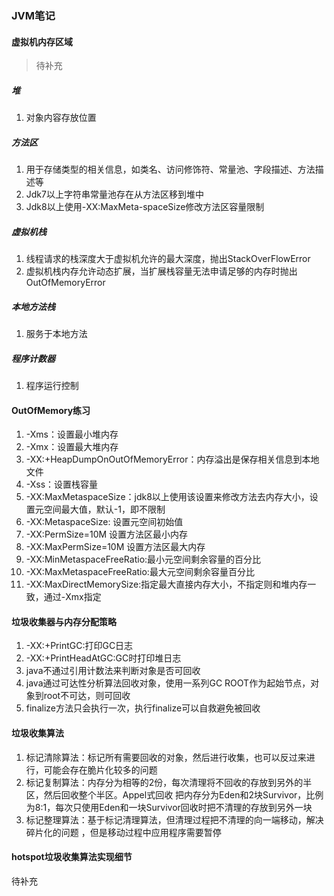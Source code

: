 ### JVM笔记
#### 虚拟机内存区域
> 待补充
##### 堆
1. 对象内容存放位置
##### 方法区
1. 用于存储类型的相关信息，如类名、访问修饰符、常量池、字段描述、方法描述等
2. Jdk7以上字符串常量池存在从方法区移到堆中
3. Jdk8以上使用-XX:MaxMeta-spaceSize修改方法区容量限制
##### 虚拟机栈
1. 线程请求的栈深度大于虚拟机允许的最大深度，抛出StackOverFlowError
2. 虚拟机栈内存允许动态扩展，当扩展栈容量无法申请足够的内存时抛出OutOfMemoryError
##### 本地方法栈
1. 服务于本地方法
##### 程序计数器
1. 程序运行控制
#### OutOfMemory练习
1. -Xms：设置最小堆内存
2. -Xmx：设置最大堆内存
3. -XX:+HeapDumpOnOutOfMemoryError：内存溢出是保存相关信息到本地文件
4. -Xss：设置栈容量
5. -XX:MaxMetaspaceSize：jdk8以上使用该设置来修改方法去内存大小，设置元空间最大值，默认-1，即不限制
6. -XX:MetaspaceSize: 设置元空间初始值
7. -XX:PermSize=10M 设置方法区最小内存
8. -XX:MaxPermSize=10M 设置方法区最大内存
9. -XX:MinMetaspaceFreeRatio:最小元空间剩余容量的百分比
10. -XX:MaxMetaspaceFreeRatio:最大元空间剩余容量百分比  
11. -XX:MaxDirectMemorySize:指定最大直接内存大小，不指定则和堆内存一致，通过-Xmx指定
#### 垃圾收集器与内存分配策略
1. -XX:+PrintGC:打印GC日志
2. -XX:+PrintHeadAtGC:GC时打印堆日志
3. java不通过引用计数法来判断对象是否可回收
4. java通过可达性分析算法回收对象，使用一系列GC ROOT作为起始节点，对象到root不可达，则可回收
5. finalize方法只会执行一次，执行finalize可以自救避免被回收
#### 垃圾收集算法
1. 标记清除算法：标记所有需要回收的对象，然后进行收集，也可以反过来进行，可能会存在脆片化较多的问题
2. 标记复制算法：内存分为相等的2份，每次清理将不回收的存放到另外的半区，然后回收整个半区。Appel式回收
把内存分为Eden和2块Survivor，比例为8:1，每次只使用Eden和一块Survivor回收时把不清理的存放到另外一块
3. 标记整理算法：基于标记清理算法，但清理过程把不清理的向一端移动，解决碎片化的问题
，但是移动过程中应用程序需要暂停
#### hotspot垃圾收集算法实现细节
待补充


